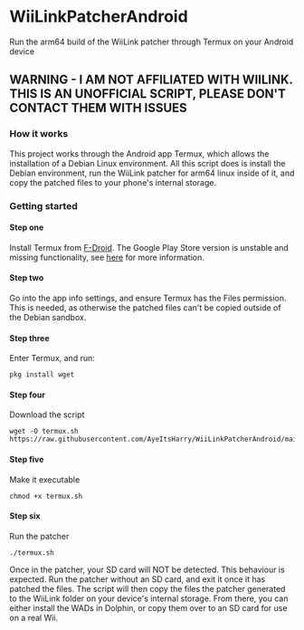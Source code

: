 # WiiLinkPatcherAndroid
Run the arm64 build of the WiiLink patcher through Termux on your Android device 

## WARNING - I AM NOT AFFILIATED WITH WIILINK. THIS IS AN UNOFFICIAL SCRIPT, PLEASE DON'T CONTACT THEM WITH ISSUES

### How it works
This project works through the Android app Termux, which allows the installation of a Debian Linux environment. All this script does is install the Debian environment, run the WiiLink patcher for arm64 linux inside of it, and copy the patched files to your phone's internal storage.

### Getting started
#### Step one
Install Termux from [F-Droid](https://f-droid.org/en/packages/com.termux/). The Google Play Store version is unstable and missing functionality, see [here](https://github.com/termux-play-store/) for more information.
#### Step two
Go into the app info settings, and ensure Termux has the Files permission. This is needed, as otherwise the patched files can't be copied outside of the Debian sandbox.
#### Step three
Enter Termux, and run:
```
pkg install wget
```
#### Step four
Download the script
```
wget -O termux.sh https://raw.githubusercontent.com/AyeItsHarry/WiiLinkPatcherAndroid/main/termux.sh
```
#### Step five
Make it executable
```
chmod +x termux.sh
```
#### Step six
Run the patcher
```
./termux.sh
```
Once in the patcher, your SD card will NOT be detected. This behaviour is expected. Run the patcher without an SD card, and exit it once it has patched the files. The script will then copy the files the patcher generated to the WiiLink folder on your device's internal storage. From there, you can either install the WADs in Dolphin, or copy them over to an SD card for use on a real Wii.
